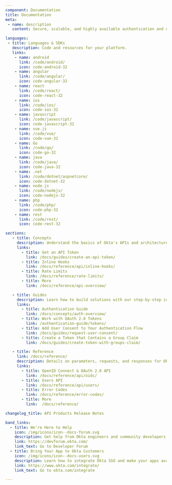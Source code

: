 ```yaml
---
component: Documentation
title: Documentation
meta:
 - name: description
   content: Secure, scalable, and highly available authentication and user management for any app.

languages:
 - title: Languages & SDKs
   description: Code and resources for your platform.
   links:
    - name: android
      link: /code/android/
      icon: code-android-32
    - name: angular
      link: /code/angular/
      icon: code-angular-32
    - name: react
      link: /code/react/
      icon: code-react-32
    - name: ios
      link: /code/ios/
      icon: code-ios-32
    - name: javascript
      link: /code/javascript/
      icon: code-javascript-32
    - name: vue.js
      link: /code/vue/
      icon: code-vue-32
    - name: Go
      link: /code/go/
      icon: code-go-32
    - name: java
      link: /code/java/
      icon: code-java-32
    - name: .net
      link: /code/dotnet/aspnetcore/
      icon: code-dotnet-32
    - name: node.js
      link: /code/nodejs/
      icon: code-nodejs-32
    - name: php
      link: /code/php/
      icon: code-php-32
    - name: rest
      link: /code/rest/
      icon: code-rest-32

sections:
   - title: Concepts
     description: Understand the basics of Okta's APIs and architecture.
     links:
       - title: Get an API Token
         link: /docs/guides/create-an-api-token/
       - title: Inline Hooks
         link: /docs/reference/api/inline-hooks/
       - title: Rate Limits
         link: /docs/reference/rate-limits/
       - title: More
         link: /docs/reference/api-overview/

   - title: Guides
     description: Learn how to build solutions with our step-by-step instructions.
     links:
       - title: Authentication Guide
         link: /docs/concepts/auth-overview/
       - title: Work with OAuth 2.0 Tokens
         link: /authentication-guide/tokens/
       - title: Add User Consent to Your Authentication Flow
         link: /docs/guides/request-user-consent/
       - title: Create a Token that Contains a Group Claim
         link: /docs/guides/create-token-with-groups-claim/

   - title: Reference
     link: /docs/reference/
     description: Details on parameters, requests, and responses for Okta's API endpoints.
     links:
       - title: OpenID Connect & OAuth 2.0 API
         link: /docs/reference/api/oidc/
       - title: Users API
         link: /docs/reference/api/users/
       - title: Error Codes
         link: /docs/reference/error-codes/
       - title: More
         link:  /docs/reference/

changelog_title: API Products Release Notes

band_links:
  - title: We're Here to Help
    icon: /img/icons/icon--docs-forum.svg
    description: Get help from Okta engineers and community developers in our forum.
    link: https://devforum.okta.com/
    link_text: Go to Developer Forum
  - title: Bring Your App to Okta Customers
    icon: /img/icons/icon--docs-users.svg
    description: Learn how to integrate Okta SSO and make your apps available to millions of enterprise users.
    link: https://www.okta.com/integrate/
    link_text: Go to okta.com/integrate

---
```

